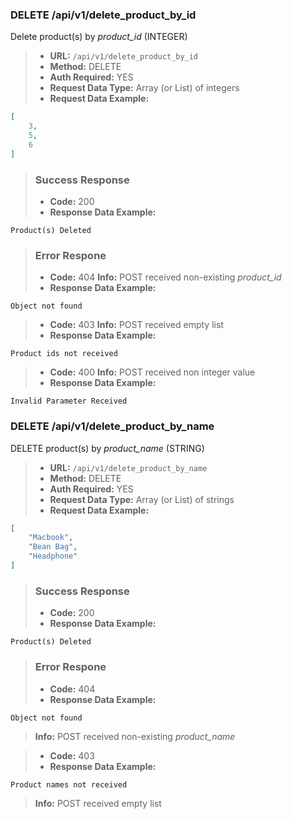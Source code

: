 ### DELETE /api/v1/delete_product_by_id  

Delete product(s) by *product_id* (INTEGER)

> - **URL:** `/api/v1/delete_product_by_id`
> - **Method:** DELETE
> - **Auth Required:** YES
> - **Request Data Type:** Array (or List) of integers
> - **Request Data Example:**
```json
[
    3,
    5,
    6
]
```
> ### Success Response
> - **Code:** 200
> - **Response Data Example:** 
```
Product(s) Deleted
```
> ### Error Respone
> - **Code:** 404
> **Info:** POST received non-existing *product_id*
> - **Response Data Example:**
```
Object not found
```
> - **Code:** 403
> **Info:** POST received empty list
> - **Response Data Example:**
```
Product ids not received
```
> - **Code:** 400
> **Info:** POST received non integer value  
> - **Response Data Example:**
```
Invalid Parameter Received
```

### DELETE /api/v1/delete_product_by_name  

DELETE product(s) by *product_name* (STRING)

> - **URL:** `/api/v1/delete_product_by_name`
>- **Method:** DELETE
> - **Auth Required:** YES
> - **Request Data Type:** Array (or List) of strings
> - **Request Data Example:**
```json
[
    "Macbook",
    "Bean Bag",
    "Headphone"
]
```
> ### Success Response
> - **Code:** 200
> - **Response Data Example:** 
```
Product(s) Deleted
```
> ### Error Respone
> - **Code:** 404
> - **Response Data Example:**
```
Object not found
```
> **Info:** POST received non-existing *product_name*

> - **Code:** 403
> - **Response Data Example:**
```
Product names not received
```
> **Info:** POST received empty list



